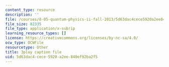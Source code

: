 ```yaml
---
content_type: resource
description: ''
file: /courses/8-05-quantum-physics-ii-fall-2013/5d63dac4cece5920a2ee840ef92ba2f5_RTKvGmiT-9Q.vtt
file_size: 82335
file_type: application/x-subrip
learning_resource_types: []
license: https://creativecommons.org/licenses/by-nc-sa/4.0/
ocw_type: OCWFile
resourcetype: Other
title: 3play caption file
uid: 5d63dac4-cece-5920-a2ee-840ef92ba2f5
---
```

